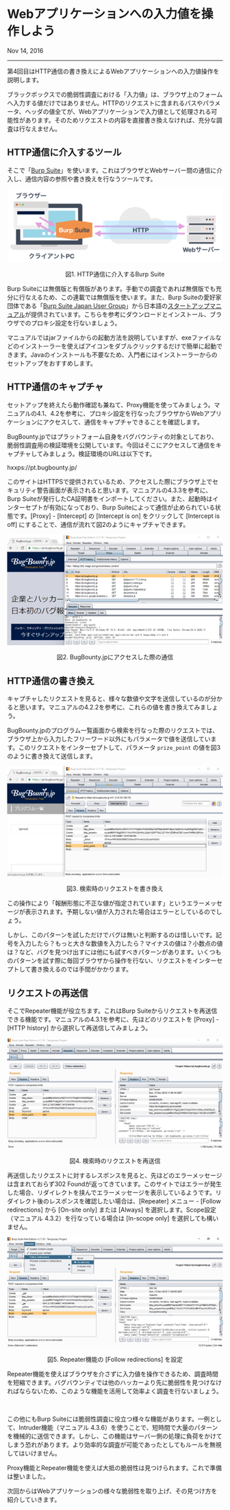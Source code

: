 # Webアプリケーションへの入力値を操作しよう

<p class="modest" align="left">Nov 14, 2016</p>

---

第4回目はHTTP通信の書き換えによるWebアプリケーションへの入力値操作を説明します。

ブラックボックスでの脆弱性調査における「入力値」は、ブラウザ上のフォームへ入力する値だけではありません。HTTPのリクエストに含まれるパスやパラメータ、ヘッダの値全てが、Webアプリケーションで入力値として処理される可能性があります。そのためリクエストの内容を直接書き換えなければ、充分な調査は行なえません。

## HTTP通信に介入するツール

そこで「[Burp Suite](https://portswigger.net/burp)」を使います。これはブラウザとWebサーバー間の通信に介入し、通信内容の参照や書き換えを行なうツールです。

<p align="center"><img src="/assets/2016/intro_to_ethical_hacker_4/e4_figure1.png" alt="figure1"></p>
<p class="modest" align="center">図1. HTTP通信に介入するBurp Suite</p>

Burp Suiteには無償版と有償版があります。手動での調査であれば無償版でも充分に行なえるため、この連載では無償版を使います。また、Burp Suiteの愛好家団体である「[Burp Suite Japan User Group](https://twitter.com/burpsuitejapan)」から日本語の[スタートアップマニュアル](https://github.com/burpsuitejapan/startup/blob/master/startup_manual.pdf)が提供されています。こちらを参考にダウンロードとインストール、ブラウザでのプロキシ設定を行ないましょう。

マニュアルではjarファイルからの起動方法を説明していますが、exeファイルなどのインストーラーを使えばアイコンをダブルクリックするだけで簡単に起動できます。Javaのインストールも不要なため、入門者にはインストーラーからのセットアップをおすすめします。

## HTTP通信のキャプチャ

セットアップを終えたら動作確認も兼ねて、Proxy機能を使ってみましょう。マニュアルの4.1、4.2を参考に、プロキシ設定を行なったブラウザからWebアプリケーションにアクセスして、通信をキャプチャできることを確認します。

BugBounty.jpではプラットフォーム自身をバグバウンティの対象としており、脆弱性調査用の検証環境を公開しています。今回はそこにアクセスして通信をキャプチャしてみましょう。検証環境のURLは以下です。

hxxps://pt.bugbounty.jp/

このサイトはHTTPSで提供されているため、アクセスした際にブラウザ上でセキュリティ警告画面が表示されると思います。マニュアルの4.3.3を参考に、Burp Suiteが発行したCA証明書をインポートしてください。また、起動時はインターセプトが有効になっており、Burp Suiteによって通信が止められている状態です。\[Proxy\] - \[Intercept\] の \[Intercept is on\] をクリックして \[Intercept is off\] にすることで、通信が流れて図2のようにキャプチャできます。

<p align="center"><img src="/assets/2016/intro_to_ethical_hacker_4/e4_figure2.png" alt="figure2"></p>
<p class="modest" align="center">図2. BugBounty.jpにアクセスした際の通信</p>

## HTTP通信の書き換え

キャプチャしたリクエストを見ると、様々な数値や文字を送信しているのが分かると思います。マニュアルの4.2.2を参考に、これらの値を書き換えてみましょう。

BugBounty.jpのプログラム一覧画面から検索を行なった際のリクエストでは、ブラウザ上から入力したフリーワード以外にもパラメータで値を送信しています。このリクエストをインターセプトして、パラメータ `prize_point` の値を図3のように書き換えて送信します。

<p align="center"><img src="/assets/2016/intro_to_ethical_hacker_4/e4_figure3.png" alt="figure3"></p>
<p class="modest" align="center">図3. 検索時のリクエストを書き換え</p>

この操作により「報酬形態に不正な値が指定されています」というエラーメッセージが表示されます。予期しない値が入力された場合はエラーとしているのでしょう。

しかし、このパターンを試しただけでバグは無いと判断するのは惜しいです。記号を入力したら？もっと大きな数値を入力したら？マイナスの値は？小数点の値は？など、バグを見つけ出すには他にも試すべきパターンがあります。いくつものパターンを試す際に毎回ブラウザから操作を行ない、リクエストをインターセプトして書き換えるのでは手間がかかります。

## リクエストの再送信

そこでRepeater機能が役立ちます。これはBurp Suiteからリクエストを再送信できる機能です。マニュアルの4.3.1を参考に、先ほどのリクエストを \[Proxy\] - \[HTTP history\] から選択して再送信してみましょう。

<p align="center"><img src="/assets/2016/intro_to_ethical_hacker_4/e4_figure4.png" alt="figure4"></p>
<p class="modest" align="center">図4. 検索時のリクエストを再送信</p>

再送信したリクエストに対するレスポンスを見ると、先ほどのエラーメッセージは含まれておらず302 Foundが返ってきています。このサイトではエラーが発生した場合、リダイレクトを挟んでエラーメッセージを表示しているようです。リダイレクト後のレスポンスを確認したい場合は、\[Repeater\] メニュー - \[Follow redirections\] から \[On-site only\] または \[Always\] を選択します。Scope設定（マニュアル 4.3.2）を行なっている場合は \[In-scope only\] を選択しても構いません。

<p align="center"><img src="/assets/2016/intro_to_ethical_hacker_4/e4_figure5.png" alt="figure5"></p>
<p class="modest" align="center">図5. Repeater機能の [Follow redirections] を設定</p>

Repeater機能を使えばブラウザを介さずに入力値を操作できるため、調査時間を短縮できます。バグバウンティでは他のハッカーより先に脆弱性を見つけなければならないため、このような機能を活用して効率よく調査を行ないましょう。

<br>

この他にもBurp Suiteには脆弱性調査に役立つ様々な機能があります。一例として、Intruder機能（マニュアル 4.3.6）を使うことで、短時間で大量のパターンを機械的に送信できます。しかし、この機能はサーバー側の処理に負荷をかけてしまう恐れがあります。より効率的な調査が可能であったとしてもルールを無視してはいけません。

Proxy機能とRepeater機能を使えば大抵の脆弱性は見つけられます。これで準備は整いました。

次回からはWebアプリケーションの様々な脆弱性を取り上げ、その見つけ方を紹介していきます。
